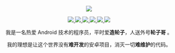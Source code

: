 <p align="center">
  <a href="https://github.com/getActivity">
    <img src="https://github-readme-stats.vercel.app/api?username=getActivity&count_private=true&show_icons=true&hide=contribs&include_all_commits=true&theme=vue" />
  </a>
</p>

<p align="center">
  <a href="https://www.jianshu.com/u/f7bb67d86765">
    <img src="https://img.shields.io/badge/📖%20简书地址-brightness.svg" />
  </a>
  <a href="https://mp.weixin.qq.com/s/WicJOwSwO9HRdu39jOR7TQ">
    <img src="https://img.shields.io/badge/🚀%20微信公众号-brightness.svg" />
  </a>
  <a href="https://juejin.cn/user/712139265815144/posts">
    <img src="https://img.shields.io/badge/📖%20掘金地址-brightness.svg" />
  </a>
  <a href="https://gitee.com/getActivity">
    <img src="https://img.shields.io/badge/🐴%20码云地址-brightness.svg" />
  </a>
  <a href="https://qm.qq.com/cgi-bin/qm/qr?k=7eeXOuUkZl5A5jLBh4WgcWsma2VxK6hJ&jump_from=webapi">
    <img src="https://img.shields.io/badge/🐧%20加入Q群-brightness.svg" />
  </a>
  <a href="https://github.com/getActivity">
    <img src="https://komarev.com/ghpvc/?username=getActivity&color=brightgreen&label=👁%20Views" />
  </a>  
</p>


<p align="center">我是一名热爱 Android 技术的程序员，平时爱<b>造轮子</b>，人送外号<b>轮子哥</b> 。</p>

<p align="center">我的理想是让这个世界没有<b>难开发</b>的安卓项目，消灭一切<b>难维护</b>的代码。</p>

